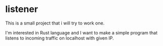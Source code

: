 # listener

This is a small project that i will try to work one.

I'm interested in Rust language and I want to make a simple program that listens to incoming traffic on localhost with given IP.

